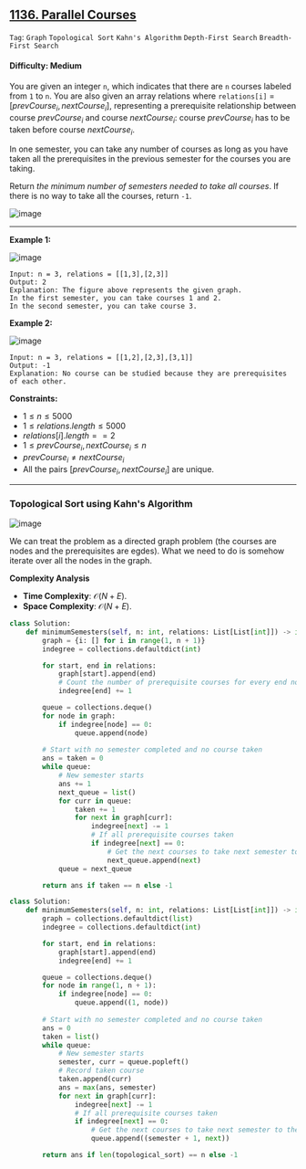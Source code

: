 ## [1136. Parallel Courses](https://leetcode.com/problems/parallel-courses)

```Tag```: ```Graph``` ```Topological Sort``` ```Kahn's Algorithm``` ```Depth-First Search``` ```Breadth-First Search```

#### Difficulty: Medium

You are given an integer ```n```, which indicates that there are ```n``` courses labeled from ```1``` to ```n```. You are also given an array relations where ```relations[i]``` = $[prevCourse_{i}, nextCourse_{i}]$, representing a prerequisite relationship between course $prevCourse_{i}$ and course $nextCourse_{i}$: course $prevCourse_{i}$ has to be taken before course $nextCourse_{i}$.

In one semester, you can take any number of courses as long as you have taken all the prerequisites in the previous semester for the courses you are taking.

Return _the minimum number of semesters needed to take all courses_. If there is no way to take all the courses, return ```-1```.

![image](https://github.com/quananhle/Python/assets/35042430/6038e09f-b63e-472b-a360-755ac097e4b4)

---

__Example 1:__

![image](https://assets.leetcode.com/uploads/2021/02/24/course1graph.jpg)
```
Input: n = 3, relations = [[1,3],[2,3]]
Output: 2
Explanation: The figure above represents the given graph.
In the first semester, you can take courses 1 and 2.
In the second semester, you can take course 3.
```

__Example 2:__

![image](https://assets.leetcode.com/uploads/2021/02/24/course2graph.jpg)
```
Input: n = 3, relations = [[1,2],[2,3],[3,1]]
Output: -1
Explanation: No course can be studied because they are prerequisites of each other.
```

__Constraints:__

- $1 \le n \le 5000$
- $1 \le relations.length \le 5000$
- $relations[i].length == 2$
- $1 \le prevCourse_{i}, nextCourse_{i} \le n$
- $prevCourse_{i} \neq nextCourse_{i}$
- All the pairs $[prevCourse_{i}, nextCourse_{i}]$ are unique.

---

### Topological Sort using Kahn's Algorithm

![image](https://camo.githubusercontent.com/2cf5467d09fbacb3ddf239cac1c42f214b3abe785139960b9383bbea42a6bc52/68747470733a2f2f6c656574636f64652e636f6d2f70726f626c656d732f636f757273652d7363686564756c652f466967757265732f3230372f3230372d312e706e67)

We can treat the problem as a directed graph problem (the courses are nodes and the prerequisites are egdes). What we need to do is somehow iterate over all the nodes in the graph.

__Complexity Analysis__

- __Time Complexity__: $\mathcal{O}(N+E)$.
- __Space Complexity__: $\mathcal{O}(N+E)$.

```Python
class Solution:
    def minimumSemesters(self, n: int, relations: List[List[int]]) -> int:
        graph = {i: [] for i in range(1, n + 1)}
        indegree = collections.defaultdict(int)

        for start, end in relations:
            graph[start].append(end)
            # Count the number of prerequisite courses for every end node
            indegree[end] += 1

        queue = collections.deque()
        for node in graph:
            if indegree[node] == 0:
                queue.append(node)
            
        # Start with no semester completed and no course taken
        ans = taken = 0
        while queue:
            # New semester starts
            ans += 1
            next_queue = list()
            for curr in queue:
                taken += 1
                for next in graph[curr]:
                    indegree[next] -= 1
                    # If all prerequisite courses taken
                    if indegree[next] == 0:
                        # Get the next courses to take next semester to the queue
                        next_queue.append(next)
            queue = next_queue

        return ans if taken == n else -1
```

```Python
class Solution:
    def minimumSemesters(self, n: int, relations: List[List[int]]) -> int:
        graph = collections.defaultdict(list)
        indegree = collections.defaultdict(int)

        for start, end in relations:
            graph[start].append(end)
            indegree[end] += 1

        queue = collections.deque()
        for node in range(1, n + 1):
            if indegree[node] == 0:
                queue.append((1, node))
            
        # Start with no semester completed and no course taken
        ans = 0
        taken = list()
        while queue:
            # New semester starts
            semester, curr = queue.popleft()
            # Record taken course
            taken.append(curr)
            ans = max(ans, semester)
            for next in graph[curr]:
                indegree[next] -= 1
                # If all prerequisite courses taken
                if indegree[next] == 0:
                    # Get the next courses to take next semester to the queue
                    queue.append((semester + 1, next))

        return ans if len(topological_sort) == n else -1
```
